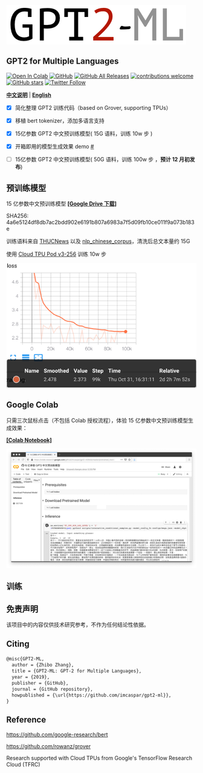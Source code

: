 ![gpt2-ml](./.github/logo.png)
## **GPT2** for **M**ultiple **L**anguages

[![Open In Colab](https://colab.research.google.com/assets/colab-badge.svg)](https://colab.research.google.com/github/imcaspar/gpt2-ml/blob/master/pretrained_model_demo.ipynb)
[![GitHub](https://img.shields.io/github/license/imcaspar/gpt2-ml)](https://github.com/imcaspar/gpt2-ml)
[![GitHub All Releases](https://img.shields.io/github/downloads/imcaspar/gpt2-ml/total)](https://github.com/imcaspar/gpt2-ml/releases)
[![contributions welcome](https://img.shields.io/badge/contributions-welcome-brightgreen.svg?style=flat)](https://github.com/imcaspar/gpt2-ml/issues)
[![GitHub stars](https://img.shields.io/github/stars/imcaspar/gpt2-ml?style=social)](https://github.com/imcaspar/gpt2-ml)
[![Twitter Follow](https://img.shields.io/twitter/follow/imcaspar?style=social)](https://twitter.com/intent/follow?screen_name=imcaspar)

[**中文说明**](./README_CN.md) | [**English**](./README.md)

- [x] 简化整理 GPT2 训练代码（based on Grover, supporting TPUs）
- [x] 移植 bert tokenizer，添加多语言支持
- [x] 15亿参数 GPT2 中文预训练模型( 15G 语料，训练 10w 步 )
- [x] 开箱即用的模型生成效果 demo [#](https://github.com/imcaspar/gpt2-ml#google-colab)
- [ ] 15亿参数 GPT2 中文预训练模型( 50G 语料，训练 100w 步 ，**预计 12 月初发布**)


## 预训练模型
15 亿参数中文预训练模型 [**[Google Drive 下载]**](https://drive.google.com/open?id=1n_5-tgPpQ1gqbyLPbP1PwiFi2eo7SWw_)

SHA256: 4a6e5124df8db7ac2bdd902e6191b807a6983a7f5d09fb10ce011f9a073b183e

训练语料来自 [THUCNews](http://thuctc.thunlp.org/#%E4%B8%AD%E6%96%87%E6%96%87%E6%9C%AC%E5%88%86%E7%B1%BB%E6%95%B0%E6%8D%AE%E9%9B%86THUCNews) 以及 [nlp_chinese_corpus](https://github.com/brightmart/nlp_chinese_corpus)，清洗后总文本量约 15G 

使用 [Cloud TPU Pod v3-256](https://cloud.google.com/tpu/docs/types-zones#types) 训练 10w 步

![loss](./.github/loss.png)


## Google Colab
只需三次鼠标点击（不包括 Colab 授权流程），体验 15 亿参数中文预训练模型生成效果：

[**[Colab Notebook]**](https://colab.research.google.com/github/imcaspar/gpt2-ml/blob/master/pretrained_model_demo.ipynb)

<img src="./.github/demo.png" width="640">

## 训练

## 免责声明
该项目中的内容仅供技术研究参考，不作为任何结论性依据。

## Citing

```
@misc{GPT2-ML,
  author = {Zhibo Zhang},
  title = {GPT2-ML: GPT-2 for Multiple Languages},
  year = {2019},
  publisher = {GitHub},
  journal = {GitHub repository},
  howpublished = {\url{https://github.com/imcaspar/gpt2-ml}},
}
```

## Reference
https://github.com/google-research/bert

https://github.com/rowanz/grover

Research supported with Cloud TPUs from Google's TensorFlow Research Cloud (TFRC)